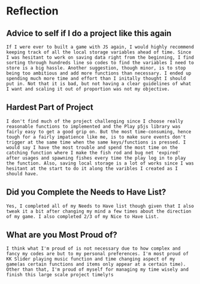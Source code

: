 # Reflection
## Advice to self if I do a project like this again
    If I were ever to built a game with JS again, I would highly recommend keeping track of all the local storage variables ahead of time. Since I was hesitant to work on saving data right from the beginning, I find sorting through hundreds line so codes to find the variables I need to store is a big hassle. Another suggestion, though minor, is to stop being too ambitious and add more functions than necessary. I ended up spending much more time and effort than I initally thought I should put in. Not that it is bad, but not having a clear guidelines of what I want and scaling it out of proportion was not my objective.

## Hardest Part of Project
    I don't find much of the project challenging since I choose really reasonable functions to implemented and the Play p5js library was fairly easy to get a good grip on. But the most time-consuming, hence tough for a fairly impatience like me, is to make sure events don't trigger at the same time when the same keys/functions is pressed. I would say I have the most trouble and spend the most time on the catching function where I make the fish rod and bug net 'expired' after usages and spawning fishes every time the play log in to play the function. Also, saving local storage is a lot of works since I was hesitant at the start to do it along the varibles I created as I should have.

## Did you Complete the Needs to Have List?
    Yes, I completed all of my Needs to Have list though given that I also tweak it a bit after changing my mind a few times about the direction of my game. I also completed 2/3 of my Nice to Have List.
 
 ## What are you Most Proud of?
    I think what I'm proud of is not necessary due to how complex and fancy my codes are but to my personal preferences. I'm most proud of KK Slider playing music function and time changing aspect of my game(as certain functions and items only appear at a certain time). Other than that, I'm proud of myself for managing my time wisely and finish this large scale project timely!s